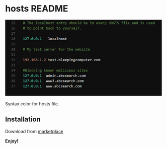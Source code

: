# hosts README

<img src="https://raw.githubusercontent.com/tommasov/hosts/master/screenshots/screenshot.png" alt="screenshot" />

Syntax color for hosts file.

## Installation
Download from [marketplace](https://marketplace.visualstudio.com/items?itemName=tommasov.hosts)

**Enjoy!**